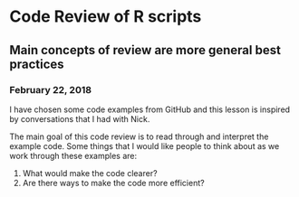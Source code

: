 
# Code Review of R scripts
## Main concepts of review are more general best practices
### February 22, 2018


I have chosen some code examples from GitHub and this lesson is inspired by conversations that I had with Nick. 

The main goal of this code review is to read through and interpret the example code. Some things that I would like people to think about as we work through these examples are:

1.	What would make the code clearer?
2.	Are there ways to make the code more efficient?






